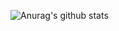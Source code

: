 ![Anurag's github stats](https://github-readme-stats.vercel.app/api?username=Dev-Al3x&theme=algolia&show_icons=true)
